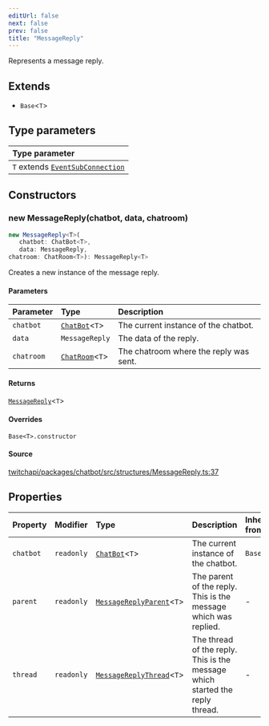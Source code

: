 ```yaml
---
editUrl: false
next: false
prev: false
title: "MessageReply"
---
```


Represents a message reply.

## Extends

- `Base`\<`T`\>

## Type parameters

| Type parameter |
| :------ |
| `T` extends [`EventSubConnection`](/api/chatbot/enumerations/eventsubconnection/) |

## Constructors

### new MessageReply(chatbot, data, chatroom)

```ts
new MessageReply<T>(
   chatbot: ChatBot<T>, 
   data: MessageReply, 
chatroom: ChatRoom<T>): MessageReply<T>
```

Creates a new instance of the message reply.

#### Parameters

| Parameter | Type | Description |
| :------ | :------ | :------ |
| `chatbot` | [`ChatBot`](/api/chatbot/classes/chatbot/)\<`T`\> | The current instance of the chatbot. |
| `data` | `MessageReply` | The data of the reply. |
| `chatroom` | [`ChatRoom`](/api/chatbot/classes/chatroom/)\<`T`\> | The chatroom where the reply was sent. |

#### Returns

[`MessageReply`](/api/chatbot/classes/messagereply/)\<`T`\>

#### Overrides

`Base<T>.constructor`

#### Source

[twitchapi/packages/chatbot/src/structures/MessageReply.ts:37](https://github.com/pablornc/twitchapi//blob/8695acad106a836c1f0fc4c57a113f17adce41f0/packages/chatbot/src/structures/MessageReply.ts#L37)

## Properties

| Property | Modifier | Type | Description | Inherited from |
| :------ | :------ | :------ | :------ | :------ |
| `chatbot` | `readonly` | [`ChatBot`](/api/chatbot/classes/chatbot/)\<`T`\> | The current instance of the chatbot. | `Base.chatbot` |
| `parent` | `readonly` | [`MessageReplyParent`](/api/chatbot/classes/messagereplyparent/)\<`T`\> | The parent of the reply. This is the message which was replied. | - |
| `thread` | `readonly` | [`MessageReplyThread`](/api/chatbot/classes/messagereplythread/)\<`T`\> | The thread of the reply. This is the message which started the reply thread. | - |
